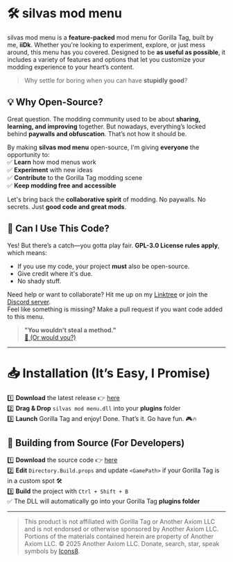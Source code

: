 #  🛠️  silvas mod menu
silvas mod menu is a **feature-packed** mod menu for Gorilla Tag, built by me, **iiDk**. Whether you're looking to experiment, explore, or just mess around, this menu has you covered. Designed to be **as useful as possible**, it includes a variety of features and options that let you customize your modding experience to your heart’s content.  

> Why settle for boring when you can have **stupidly good**?  

## 💡 Why Open-Source?  
Great question. The modding community used to be about **sharing, learning, and improving** together. But nowadays, everything’s locked behind **paywalls and obfuscation**. That’s not how it should be.  

By making **silvas mod menu** open-source, I'm giving **everyone** the opportunity to:  
✅ **Learn** how mod menus work  
✅ **Experiment** with new ideas  
✅ **Contribute** to the Gorilla Tag modding scene  
✅ **Keep modding free and accessible**  

Let's bring back the **collaborative spirit** of modding. No paywalls. No secrets. Just **good code and great mods**.  

## 📜 Can I Use This Code?  
Yes! But there’s a catch—you gotta play fair. **GPL-3.0 License rules apply**, which means:  
- If you use my code, your project **must** also be open-source.  
- Give credit where it's due.  
- No shady stuff.  

Need help or want to collaborate? Hit me up on my [Linktree](https://linktr.ee/iiWasHere) or join the [Discord server](https://discord.gg/iidk).  
Feel like something is missing? Make a pull request if you want code added to this menu.

> **"You wouldn’t steal a method."**  
> [🎥 (Or would you?)](https://www.youtube.com/watch?v=zMBqPdMzZ9E)  

---

# 📥 Installation (It’s Easy, I Promise)  
1️⃣ **Download** the latest release 👉 [here](https://github.com/iiDk-the-actual/iis.Stupid.Menu/releases/latest)  
2️⃣ **Drag & Drop** `silvas mod menu.dll` into your **plugins** folder  
3️⃣ **Launch** Gorilla Tag and enjoy!
Done. That’s it. Go have fun. 🎮🔥

## 🧱 Building from Source (For Developers)

1️⃣ **Download** the source code 👉 [here](https://github.com/iiDk-the-actual/iis.Stupid.Menu/releases/latest)<br>
2️⃣ **Edit** `Directory.Build.props` and update `<GamePath>` if your Gorilla Tag is in a custom spot 🛠️<br>
3️⃣ **Build** the project with `Ctrl + Shift + B`<br>
✅ The DLL will automatically go into your Gorilla Tag **plugins folder**<br>

---

> This product is not affiliated with Gorilla Tag or Another Axiom LLC and is not endorsed or otherwise sponsored by Another Axiom LLC. Portions of the materials contained herein are property of Another Axiom LLC. © 2025 Another Axiom LLC.
> Donate, search, star, speak symbols by [Icons8](https://icons8.com).